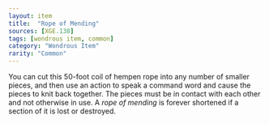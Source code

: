 ```yaml
---
layout: item
title:  "Rope of Mending"
sources: [XGE.138]
tags: [wondrous item, common]
category: "Wondrous Item"
rarity: "Common"
---
```


You can cut this 50-foot coil of hempen rope into any number of smaller pieces, and then use an action to speak a command word and cause the pieces to knit back together. The pieces must be in contact with each other and not otherwise in use. A _rope of mending_ is forever shortened if a section of it is lost or destroyed.